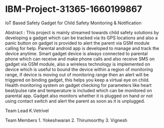 # IBM-Project-31365-1660199867


IoT Based Safety Gadget for Child Safety Monitoring & Notification

Abstract :
           This project is mainly streamed towards child safety
solutions by developing a gadget which can be tracked via its GPS
locations and also a panic button on gadget is provided to alert the
parent via GSM module calling for help. Parental android app is
developed to manage and track the device anytime. Smart gadget
device is always connected to parental phone which can receive
and make phone calls and also receive SMS on gadget via GSM
module, also a wireless technology is implemented on device which
is useful to bound the device within a region of monitoring range,
if device is moving out of monitoring range then an alert will be
triggered on binding gadget, this helps you keep a virtual eye on
child. Health monitoring system on gadget checking for
parameters like heart beat/pulse rate and temperature is included
which can be monitored on parental app. Gadget also monitors
whether it is plugged on hand or not using contact switch and alert
the parent as soon as it is unplugged. 


Team Lead K.Vetrivel

Team Members 1. Yokeshwaran  2. Thirumoorthy  3. Vignesh
